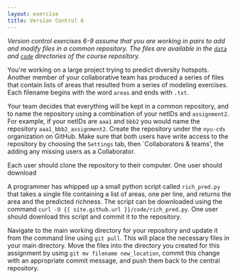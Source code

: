 ```yaml
---
layout: exercise
title: Version Control 6
---
```


*Version control exercises 6-9 assume that you are working in pairs to add and
 modify files in a common repository. The files are available in the
 [`data`](https://github.com/nyu-cds/courses/tree/master/data) and
 [`code`](https://github.com/nyu-cds/courses/tree/master/code) directories of
 the course repository.*

You're working on a large project trying to predict diversity hotspots. Another
member of your collaborative team has produced a series of files that contain
lists of areas that resulted from a series of modeling exercises. Each filename
begins with the word `areas` and ends with `.txt`. 

Your team decides that everything will be kept in a common repository, and to 
name the repository using a combination of your netIDs and `assignment2`. For example,
if your netIDs are `aaa1` and `bbb2` you would name the repository `aaa1_bbb2_assignment2`.
Create the repository under the `nyu-cds` organization on GitHub. Make sure that both users have
write access to the repository by choosing the `Settings` tab, then `Collaborators & teams',
the adding any missing users as a Collaborator.

Each user should clone the repository to their computer. One user should download 

A programmer has whipped up a small python script called `rich_pred.py` that
takes a single file containing a list of areas, one per line, and returns the
area and the predicted richness. The script can be downloaded using the
command `curl -O {{ site.github.url }}/code/rich_pred.py`. One user should 
download this script and commit it to the repository.

Navigate to the main working directory for your repository
and update it from the command line using `git pull`. This will place the
necessary files in your main directory. Move the files into the directory you
created for this assignment by using `git mv filename new_location`, commit
this change with an appropriate commit message, and push them back to the
central repository.
